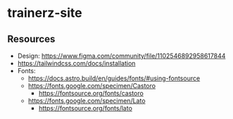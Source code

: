 # trainerz-site

## Resources

- Design: https://www.figma.com/community/file/1102546892958617844
- https://tailwindcss.com/docs/installation
- Fonts:
  - https://docs.astro.build/en/guides/fonts/#using-fontsource
  - https://fonts.google.com/specimen/Castoro
    - https://fontsource.org/fonts/castoro
  - https://fonts.google.com/specimen/Lato
    - https://fontsource.org/fonts/lato
